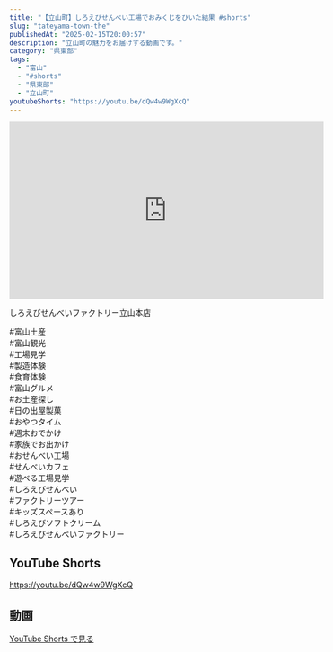 ```yaml
---
title: "【立山町】しろえびせんべい工場でおみくじをひいた結果 #shorts"
slug: "tateyama-town-the"
publishedAt: "2025-02-15T20:00:57"
description: "立山町の魅力をお届けする動画です。"
category: "県東部"
tags: 
  - "富山"
  - "#shorts"
  - "県東部"
  - "立山町"
youtubeShorts: "https://youtu.be/dQw4w9WgXcQ"
---
```


<iframe width="560" height="315" src="https://www.youtube.com/embed/bEs6gh9NTys" frameborder="0" allowfullscreen></iframe>

しろえびせんべいファクトリー立山本店

#富山土産<br />
#富山観光<br />
#工場見学<br />
#製造体験<br />
#食育体験<br />
#富山グルメ<br />
#お土産探し<br />
#日の出屋製菓<br />
#おやつタイム<br />
#週末おでかけ<br />
#家族でお出かけ<br />
#おせんべい工場<br />
#せんべいカフェ<br />
#遊べる工場見学<br />
#しろえびせんべい<br />
#ファクトリーツアー<br />
#キッズスペースあり<br />
#しろえびソフトクリーム<br />
#しろえびせんべいファクトリー

## YouTube Shorts

https://youtu.be/dQw4w9WgXcQ

## 動画

[YouTube Shorts で見る](https://youtu.be/dQw4w9WgXcQ)

